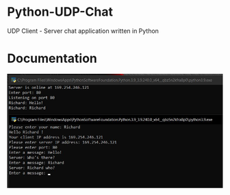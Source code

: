 # Python-UDP-Chat
UDP Client - Server chat application written in Python

# Documentation

![Screenshot](UDP-1.JPG)
